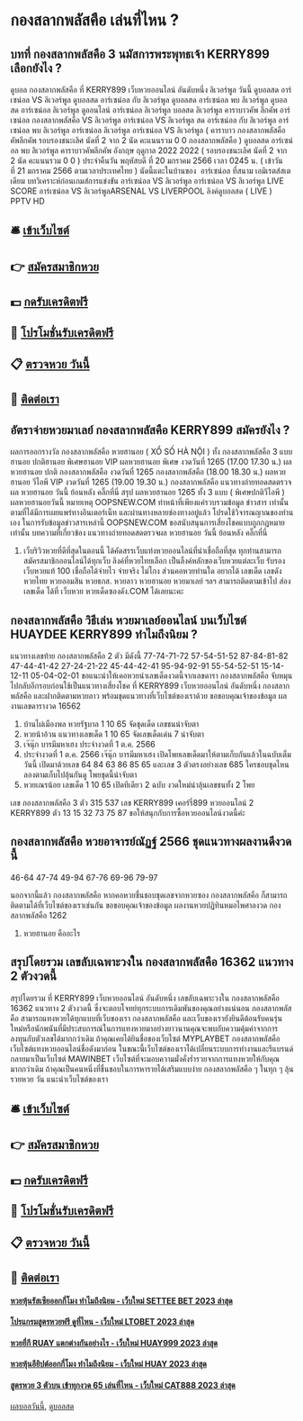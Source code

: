 # กองสลากพลัสคือ เล่นที่ไหน ?
## บทที่ กองสลากพลัสคือ 3 นมัสการพระพุทธเจ้า KERRY899 เลือกยังไง ?
ดูบอล กองสลากพลัสคือ ที่ KERRY899 เว็บหวยออนไลน์ อันดับหนึ่ง ลิเวอร์พูล วันนี้ ดูบอลสด อาร์เซน่อล VS ลิเวอร์พูล ดูบอลสด อาร์เซน่อล กับ ลิเวอร์พูล ดูบอลสด อาร์เซน่อล พบ ลิเวอร์พูล ดูบอลสด อาร์เซน่อล ลิเวอร์พูล ดูออนไลน์ อาร์เซน่อล ลิเวอร์พูล บอลสด ลิเวอร์พูล คาราบาวคัพ ลีกคัพ อาร์เซน่อล กองสลากพลัสคือ VS ลิเวอร์พูล อาร์เซน่อล VS ลิเวอร์พูล สด อาร์เซน่อล กับ ลิเวอร์พูล อาร์เซน่อล พบ ลิเวอร์พูล อาร์เซน่อล ลิเวอร์พูล
อาร์เซน่อล VS ลิเวอร์พูล ( คาราบาว กองสลากพลัสคือ คัพลีกคัพ รอบรองชนะเลิศ นัดที่ 2 จาก 2 นัด คะแนนรวม 0 0 กองสลากพลัสคือ )
ดูบอลสด อาร์เซน่อล พบ ลิเวอร์พูล คาราบาวคัพลีกคัพ อังกฤษ ฤดูกาล 2022 2022 ( รอบรองชนะเลิศ นัดที่ 2 จาก 2 นัด คะแนนรวม 0 0 ) ประจำคืนวัน พฤหัสบดี ที่ 20 มกราคม 2566 เวลา 0245 น. ( เข้าวันที่ 21 มกราคม 2566 ตามเวลาประเทศไทย ) นัดนี้แตะในบ้านของ  อาร์เซน่อล ที่สนาม เอมิเรตส์สเตเดียม
บทวิเคราะห์ก่อนเกมส์การแข่งขัน อาร์เซน่อล VS ลิเวอร์พูล
อาร์เซน่อล VS ลิเวอร์พูล
LIVE SCORE อาร์เซน่อล VS ลิเวอร์พูลARSENAL VS LIVERPOOL
ลิงค์ดูบอลสด ( LIVE )
 PPTV HD 

## 🛎 [เข้าเว็บไซต์](https://bit.ly/3BG5bNw)
## 👉 [สมัครสมาชิกหวย](https://bit.ly/3BG5bNw)
## 💵 [กดรับเครดิตฟรี](https://bit.ly/3C3mvgS)
## 👑 [โปรโมชั่นรับเครดิตฟรี](https://bit.ly/3C3mvgS)
## 📋 [ตรวจหวย วันนี้](https://bit.ly/3C3mvgS)
## 📱 [ติดต่อเรา](https://bit.ly/3C3mvgS)

## อัตราจ่ายหวยมาเลย์ กองสลากพลัสคือ KERRY899 สมัครยังไง ?
ผลการออกรางวัล กองสลากพลัสคือ หวยฮานอย ( XỔ SỐ HÀ NỘI ) ทั้ง กองสลากพลัสคือ 3 แบบ ฮานอย ปกติฮานอย พิเศษฮานอย VIP
ผลหวยฮานอย พิเศษ งวดวันที่ 1265 (17.00 17.30 น.)
ผลหวยฮานอย ปกติ กองสลากพลัสคือ งวดวันที่ 1265 กองสลากพลัสคือ (18.00 18.30 น.)
ผลหวยฮานอย วีไอพี VIP งวดวันที่ 1265 (19.00 19.30 น.)
 กองสลากพลัสคือ แนวทางถ่ายทอดสดตรวจผล หวยฮานอย วันนี้ ย้อนหลัง คลิ๊กที่นี่ 
สรุป ผลหวยฮานอย 1265 ทั้ง 3 แบบ ( พิเศษปกติวีไอพี ) ผลหวยฮานอยวันนี้
หมายเหตุ OOPSNEW.COM ทำหน้าที่เพียงแค่รวบรวมข้อมูล ข่าวสาร เท่านั้น ตามที่ได้มีการเผยแพร่ทางอินเตอร์เน็ท และผ่านทางหลายช่องทางอยู่แล้ว โปรดใช้วิจารณญาณของท่านเอง ในการรับข้อมูลข่าวสารเหล่านี้ OOPSNEW.COM ขอสนับสนุนการเสี่ยงโชคแบบถูกกฎหมายเท่านั้น
บทความที่เกี่ยวข้อง
แนวทางถ่ายทอดสดตรวจผล หวยฮานอย วันนี้ ย้อนหลัง คลิ๊กที่นี่
1. เว็บริวิวหวยที่ดีที่สุดในตอนนี้ ได้คัดสรรเว็บแท่งหวยออนไลน์ที่น่าเชื่อถือที่สุด ทุกท่านสามารถสมัครสมาชิกออนไลน์ได้ทุกเว็บ ลิงค์ที่หวยไทยเลือก เป็นลิ้งค์หลักของเว็บหวยแต่ละเว็บ รับรองเว็บหวยแท้ 100 เชื่อถือได้จ่ายไว จ่ายจริง ไม่โกง ส่วนคอหวยท่านใด อยากได้ เลขเด็ด เลขดัง หวยไทย หวยออมสิน หวยธกส. หวยลาว หวยฮานอย หวยมาเลย์ ฯลฯ สามารถติดตามเข้าไป ส่องเลขเด็ด ได้ที่ เว็บหวย หวยเด็ดซองดัง.COM ได้เลยนะคะ

## กองสลากพลัสคือ วิธีเล่น หวยมาเลย์ออนไลน์ บนเว็บไซต์ HUAYDEE KERRY899 ทำไมถึงนิยม ?
แนวทางเลขท้าย กองสลากพลัสคือ 2 ตัว มีดังนี้
77-74-71-72
57-54-51-52
87-84-81-82
47-44-41-42
27-24-21-22
45-44-42-41
95-94-92-91
55-54-52-51
15-14-12-11
05-04-02-01
ขอแนะนำให้เคอหวยนำเลขเด็ดงวดนี้จากเลขดารา กองสลากพลัสคือ จับหมุนไปกลับอีกรอบก่อนใช้เป็นแนวทางเสี่ยงโชค ที่ KERRY899 เว็บหวยออนไลน์ อันดับหนึ่ง กองสลากพลัสคือ และฝากติดตามหวยลาว พร้อมชุดแนวทางที่เว็บไซต์ของเราด้วย
ขอขอบคุณเจ้าของข้อมูล
ผลงานเลขดารางวด 16562

1. บ้านไผ่เมืองพล หวยรัฐบาล 1 10 65 จัดชุดเด็ด เลขชนน่าจับตา
2. หวยน้าอ้วน แนวทางเลขเด็ด 1 10 65 จัดเลขเด็ดเด่น 7 น่าจับตา
3. เจ๊นุ๊ก บารมีมหาเฮง ประจำงวดที่ 1 ต.ค. 2566
4. ประจำงวดที่ 1 ต.ค. 2566 เจ๊นุ๊ก บารมีมหาเฮง เปิดโพยเลขเด็ดมาให้ตามเก็บกันแล้วในฉบับเต็มวันนี้ เปิดมาด้วยเลข 64 84 63 86 85 65 และเลข 3 ตัวตรงอย่างเลข 685 ใครชอบชุดไหนลองตามเก็บไปลุ้นกันดู โพยชุดนี้น่าจับตา
5. หวยเณรน้อย เลขเด็ด 1 10 65 เปิดทีเดียว 2 ฉบับ งวดใหม่น่าลุ้นเลขชนทั้ง 2 โพย

เลข กองสลากพลัสคือ 3 ตัว 315 537
เลข KERRY899 เคอร์รี่899 หวยออนไลน์ 2 KERRY899 ตัว 13 15 32 73 75 87
ขอให้สนุกกับการซื้อหวยออนไลน์งวดนี้ค่ะ

## กองสลากพลัสคือ หวยอาจารย์ณัฏฐ์ 2566 ชุดแนวทางผลงานดีงวดนี้
46-64
47-74
49-94
67-76
69-96
79-97

นอกจากนี้แล้ว กองสลากพลัสคือ หากคอหวยชื่นชอบชุดเลขจากหวยซอง กองสลากพลัสคือ ก็สามารถติดตามได้ที่เว็บไซต์ของเราเช่นกัน
ขอขอบคุณเจ้าของข้อมูล
ผลงานหวยปฏิทินหมอไพศาลงวด กองสลากพลัสคือ 1262
1. หวยฮานอย คืออะไร

## สรุปโดยรวม เลขลับเฉพาะวงใน กองสลากพลัสคือ 16362 แนวทาง 2 ตัวงวดนี้
สรุปโดยรวม ที่ KERRY899 เว็บหวยออนไลน์ อันดับหนึ่ง เลขลับเฉพาะวงใน กองสลากพลัสคือ 16362 แนวทาง 2 ตัวงวดนี้ ซึ่งจะตอบโจทย์ทุกระบบการเดิมพันของคุณอย่างแน่นอน กองสลากพลัสคือ สามารถแทงหวยได้ทุกแบบที่เว็บของเรา กองสลากพลัสคือ และเว็บของเรายังยินดีต้อนรับคนรุ่นใหม่หรือนักพนันที่มีประสบการณ์ในการแทงหวยมาอย่างยาวนานคุณจะพบกับความคุ้มค่าจากการลงทุนกับตัวเลขได้มากกว่าเดิม
ถ้าคุณเคยได้ยินชื่อของเว็บไซต์ MYPLAYBET กองสลากพลัสคือ เว็บไซต์แทงหวยออนไลน์ชื่อดังมาก่อน ในขณะนี้เว็บไซต์ของเราได้เปลี่ยนระบบการทำงานและรีแบรนด์กลายมาเป็นเว็บไซต์ MAWINBET
เว็บไซต์ที่จะมอบความมั่งคั่งร่ำรวยจากการแทงหวยให้กับคุณมากกว่าเดิม ถ้าคุณเป็นคนหนึ่งที่ชื่นชอบในการหารายได้เสริมแบบง่าย กองสลากพลัสคือ ๆ ในทุก ๆ ลุ้นรวยหวย วัน แนะนำเว็บไซต์ของเรา

## 🛎 [เข้าเว็บไซต์](https://bit.ly/3BG5bNw)
## 👉 [สมัครสมาชิกหวย](https://bit.ly/3BG5bNw)
## 💵 [กดรับเครดิตฟรี](https://bit.ly/3C3mvgS)
## 👑 [โปรโมชั่นรับเครดิตฟรี](https://bit.ly/3C3mvgS)
## 📋 [ตรวจหวย วันนี้](https://bit.ly/3C3mvgS)
## 📱 [ติดต่อเรา](https://bit.ly/3C3mvgS)

#### [หวยหุ้นรัสเซียออกกี่โมง ทำไมถึงนิยม - เว็บใหม่ SETTEE BET 2023 ล่าสุด](https://atom.io/themes/หวยหุ้นรัสเซียออกกี่โมง%20ทำไมถึงนิยม%20-%20เว็บใหม่%20settee%20bet%202023%20ล่าสุด)
#### [โปรแกรมสูตรหวยฟรี ดูที่ไหน - เว็บใหม่ LTOBET 2023 ล่าสุด](https://atom.io/themes/โปรแกรมสูตรหวยฟรี%20ดูที่ไหน%20-%20เว็บใหม่%20ltobet%202023%20ล่าสุด)
#### [หวยยี่กี RUAY แตกต่างกันอย่างไร - เว็บใหม่ HUAY999 2023 ล่าสุด](https://atom.io/themes/หวยยี่กี%20ruay%20แตกต่างกันอย่างไร%20-%20เว็บใหม่%20huay999%202023%20ล่าสุด)
#### [หวยหุ้นอียิปต์ออกกี่โมง ทำไมถึงนิยม - เว็บใหม่ HUAY 2023 ล่าสุด](https://atom.io/themes/หวยหุ้นอียิปต์ออกกี่โมง%20ทำไมถึงนิยม%20-%20เว็บใหม่%20huay%202023%20ล่าสุด)
#### [สูตรหวย 3 ตัวบน เข้าทุกงวด 65 เล่นที่ไหน - เว็บใหม่ CAT888 2023 ล่าสุด](https://atom.io/themes/สูตรหวย%203%20ตัวบน%20เข้าทุกงวด%2065%20เล่นที่ไหน%20-%20เว็บใหม่%20cat888%202023%20ล่าสุด)

[ผลบอลวันนี้](https://siamsport.tv "ผลบอลวันนี้"), [ดูบอลสด](https://siamsport.tv/ดูบอลสด "ดูบอลสด")